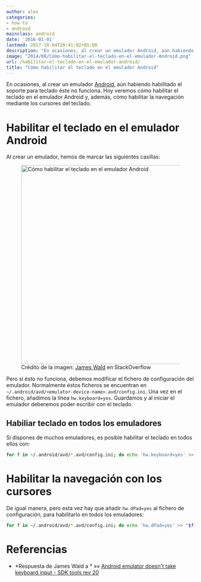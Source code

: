 ```yaml
---
author: alex
categories:
- how to
- android
mainclass: android
date: '2016-01-01'
lastmod: 2017-10-04T20:41:02+01:00
description: "En ocasiones, al crear un emulador Android, aún habiendo habilitado  el soporte para teclado éste no funciona. Hoy veremos cómo habilitar el teclado  en el emulador Android y, además, cómo habilitar la navegación mediante  los cursores del teclado."
image: "2014/08/Cómo-habilitar-el-teclado-en-el-emulador-Android.png"
url: /habilitar-el-teclado-en-el-emulador-android/
title: "Cómo habilitar el teclado en el emulador Android"
---
```


En ocasiones, al crear un emulador [Android][1], aún habiendo habilitado el soporte para teclado éste no funciona. Hoy veremos cómo habilitar el teclado en el emulador Android y, además, cómo habilitar la navegación mediante los cursores del teclado.

<!--more--><!--ad-->

# Habilitar el teclado en el emulador Android

Al crear un emulador, hemos de marcar las siguientes casillas:

<figure>
    <a href="/img/2014/08/Cómo-habilitar-el-teclado-en-el-emulador-Android.png"><img sizes="(min-width: 472px) 472px, 100vw" on="tap:lightbox1" role="button" tabindex="0" layout="responsive" src="/img/2014/08/Cómo-habilitar-el-teclado-en-el-emulador-Android.png" title="Cómo habilitar el teclado en el emulador Android" alt="Cómo habilitar el teclado en el emulador Android" width="472px" height="532px" /></a>
    <span class="image-credit">Crédito de la imagen: <a href="http://stackoverflow.com/users/204480/james-wald" title="Perfil en StackOverflow" target="_blank">James Wald</a> en StackOverflow</span>
</figure>

Pero si ésto no funciona, debemos modificar el fichero de configuración del emulador. Normalmente éstos ficheros se encuentran en `~/.android/avd/<emulator-device-name>.avd/config.ini`. Una vez en el fichero, añadimos la línea `hw.keyboard=yes`. Guardamos y al iniciar el emulador deberemos poder escribir con el teclado.

## Habiliar teclado en todos los emuladores

Si dispones de muchos emuladores, es posible habilitar el teclado en todos ellos con:

```bash
for f in ~/.android/avd/*.avd/config.ini; do echo 'hw.keyboard=yes' >> "$f"; done
```

# Habilitar la navegación con los cursores

De igual manera, pero esta vez hay que añadir `hw.dPad=yes` al fichero de configuración, para habilitarlo en todos los emuladores:

```bash
for f in ~/.android/avd/*.avd/config.ini; do echo 'hw.dPad=yes' >> "$f"; done
```

# Referencias

- *Respuesta de James Wald a * »» <a href="http://stackoverflow.com/a/11252510/1612432" target="_blank">Android emulator doesn't take keyboard input - SDK tools rev 20</a>

[1]: https://elbauldelprogramador.com/curso-programacion-android/ "Curso Programación Android"
